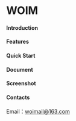 # WOIM

#### Introduction

#### Features

#### Quick Start

#### Document

#### Screenshot


#### Contacts

Email：woimail@163.com
